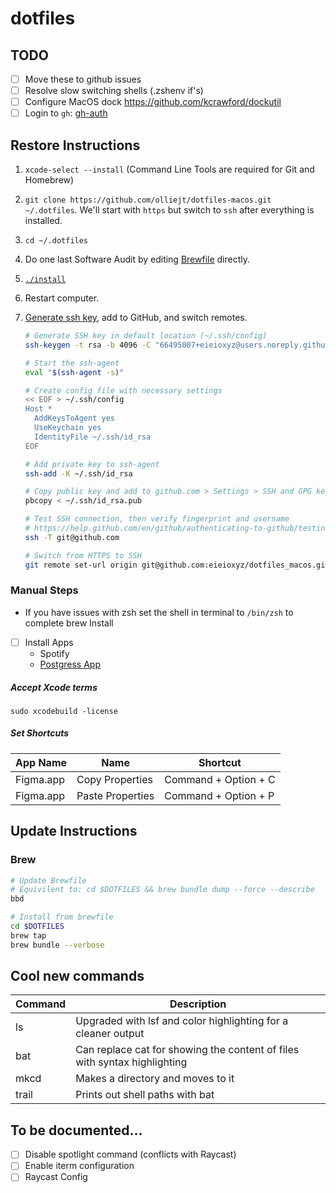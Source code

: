 # dotfiles

## TODO

-   [ ] Move these to github issues
-   [ ] Resolve slow switching shells (.zshenv if's)
-   [ ] Configure MacOS dock https://github.com/kcrawford/dockutil
-   [ ] Login to `gh`: [gh-auth](https://cli.github.com/manual/gh_auth_login)

## Restore Instructions

1. `xcode-select --install` (Command Line Tools are required for Git and Homebrew)
2. `git clone https://github.com/olliejt/dotfiles-macos.git ~/.dotfiles`. We'll start with `https` but switch to `ssh` after everything is installed.
3. `cd ~/.dotfiles`
4. Do one last Software Audit by editing [Brewfile](Brewfile) directly.
5. [`./install`](install)
6. Restart computer.
7. [Generate ssh key](https://help.github.com/en/github/authenticating-to-github/connecting-to-github-with-ssh), add to GitHub, and switch remotes.

    ```zsh
    # Generate SSH key in default location (~/.ssh/config)
    ssh-keygen -t rsa -b 4096 -C "66495007+eieioxyz@users.noreply.github.com"

    # Start the ssh-agent
    eval "$(ssh-agent -s)"

    # Create config file with necessary settings
    << EOF > ~/.ssh/config
    Host *
      AddKeysToAgent yes
      UseKeychain yes
      IdentityFile ~/.ssh/id_rsa
    EOF

    # Add private key to ssh-agent
    ssh-add -K ~/.ssh/id_rsa

    # Copy public key and add to github.com > Settings > SSH and GPG keys
    pbcopy < ~/.ssh/id_rsa.pub

    # Test SSH connection, then verify fingerprint and username
    # https://help.github.com/en/github/authenticating-to-github/testing-your-ssh-connection
    ssh -T git@github.com

    # Switch from HTTPS to SSH
    git remote set-url origin git@github.com:eieioxyz/dotfiles_macos.git
    ```

### Manual Steps

-   If you have issues with zsh set the shell in terminal to `/bin/zsh` to complete brew Install
-   [ ] Install Apps
    -   Spotify
    -   [Postgress App](https://postgresapp.com/)

##### Accept Xcode terms

```
sudo xcodebuild -license
```

##### Set Shortcuts

| App Name  | Name             | Shortcut             |
| --------- | ---------------- | -------------------- |
| Figma.app | Copy Properties  | Command + Option + C |
| Figma.app | Paste Properties | Command + Option + P |

## Update Instructions

### Brew

```sh
# Update Brewfile
# Equivilent to: cd $DOTFILES && brew bundle dump --force --describe
bbd

# Install from brewfile
cd $DOTFILES
brew tap
brew bundle --verbose
```

## Cool new commands

| Command | Description                                                               |
| ------- | ------------------------------------------------------------------------- |
| ls      | Upgraded with lsf and color highlighting for a cleaner output             |
| bat     | Can replace cat for showing the content of files with syntax highlighting |
| mkcd    | Makes a directory and moves to it                                         |
| trail   | Prints out shell paths with bat                                           |

## To be documented...

-   [ ] Disable spotlight command (conflicts with Raycast)
-   [ ] Enable iterm configuration
-   [ ] Raycast Config
